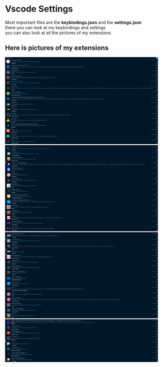 # Vscode Settings

Most important files are the **keybindings.json** and the **settings.json**  
there you can look at my keybindings and settings  
you can also look at all the pictures of my extensions  

## Here is pictures of my extensions

![Picture 1](Pictures%20of%20all%20my%20extensions/Code_dz2bgjjas2.png)
![Picture 2](Pictures%20of%20all%20my%20extensions/Code_TarwBxFJ6m.png)
![Picture 3](Pictures%20of%20all%20my%20extensions/Code_puXWPkQW9Z.png)
![Picture 4](Pictures%20of%20all%20my%20extensions/Code_wodmu62EK3.png)
